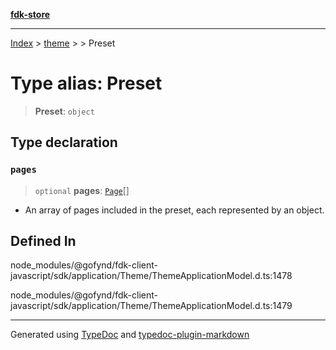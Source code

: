 [**fdk-store**](../../../README.md)
***

[Index](../../../API.md) > [theme](../../README.md) > [<internal>](../README.md) > Preset

# Type alias: Preset

> **Preset**: `object`

## Type declaration

### `pages`

> `optional` **pages**: [`Page`](type-alias.Page.md)[]

- An array of pages included in the preset, each
represented by an object.

## Defined In

node\_modules/@gofynd/fdk-client-javascript/sdk/application/Theme/ThemeApplicationModel.d.ts:1478

node\_modules/@gofynd/fdk-client-javascript/sdk/application/Theme/ThemeApplicationModel.d.ts:1479

***
Generated using [TypeDoc](https://typedoc.org/) and [typedoc-plugin-markdown](https://www.npmjs.com/package/typedoc-plugin-markdown)
